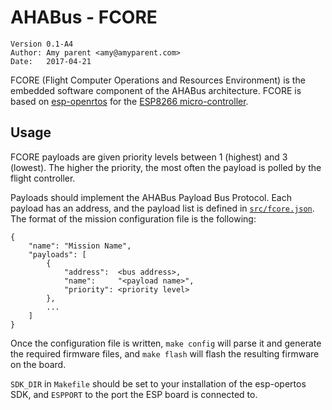 AHABus - FCORE
==============

    Version 0.1-A4
    Author: Amy parent <amy@amyparent.com>
    Date:   2017-04-21
    

FCORE (Flight Computer Operations and Resources Environment) is the embedded
software component of the AHABus architecture. FCORE is based on
[esp-openrtos][1] for the [ESP8266 micro-controller][2].

Usage
-----

FCORE payloads are given priority levels between 1 (highest) and 3 (lowest).
The higher the priority, the most often the payload is polled by the flight
controller.

Payloads should implement the AHABus Payload Bus Protocol. Each payload has an
address, and the payload list is defined in [`src/fcore.json`][3]. The format
of the mission configuration file is the following:

    {
        "name": "Mission Name",
        "payloads": [
            {
                "address":  <bus address>,
                "name":     "<payload name>",
                "priority": <priority level>
            },
            ...
        ]
    }

Once the configuration file is written, `make config` will parse it and generate
the required firmware files, and `make flash` will flash the resulting firmware
on the board.

`SDK_DIR` in `Makefile` should be set to your installation of the esp-opertos
SDK, and `ESPPORT` to the port the ESP board is connected to.

[1]: https://github.com/SuperHouse/esp-open-rtos
[2]: https://espressif.com/en/products/hardware/esp8266ex/overview
[3]: src/fcore.json
